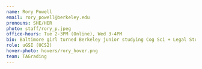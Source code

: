 ```yaml
---
name: Rory Powell
email: rory_powell@berkeley.edu
pronouns: SHE/HER
photo: staff/rory_p.jpeg
office-hours: Tue 2-3PM (Online), Wed 3-4PM
bio: Baltimore girl turned Berkeley junior studying Cog Sci + Legal Studies + Data Minor. Runs on bagels, diet coke and love for data8 :)
role: uGSI (UCS2)
hover-photo: hovers/rory_hover.png
team: TAGrading
---
```

